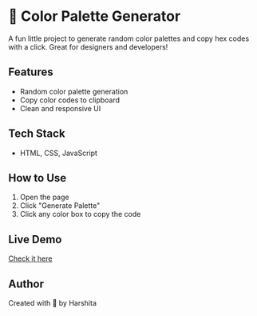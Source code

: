 # 🎨 Color Palette Generator

A fun little project to generate random color palettes and copy hex codes with a click. Great for designers and developers!

## Features
- Random color palette generation
- Copy color codes to clipboard
- Clean and responsive UI

## Tech Stack
- HTML, CSS, JavaScript

## How to Use
1. Open the page
2. Click "Generate Palette"
3. Click any color box to copy the code

## Live Demo
[Check it here](https://your-github-Chavva-Harshita.github.io/color-generator)

## Author
Created with 💖 by Harshita
